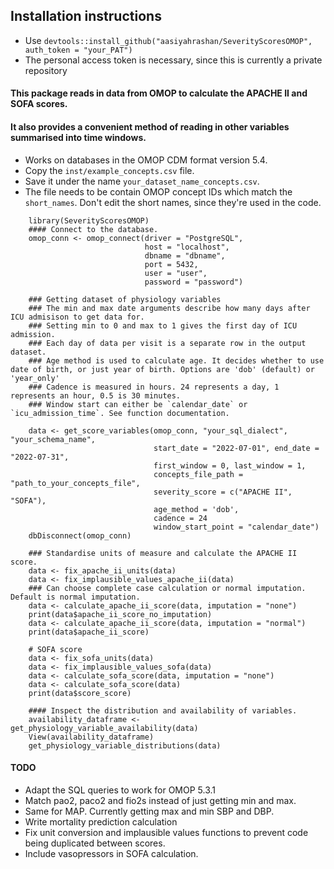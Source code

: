 ## Installation instructions
- Use `devtools::install_github("aasiyahrashan/SeverityScoresOMOP", auth_token = "your_PAT")`
- The personal access token is necessary, since this is currently a private repository

#### This package reads in data from OMOP to calculate the APACHE II and SOFA scores. 
#### It also provides a convenient method of reading in other variables summarised into time windows.
- Works on databases in the OMOP CDM format version 5.4. 
- Copy the `inst/example_concepts.csv` file. 
- Save it under the name `your_dataset_name_concepts.csv`. 
- The file needs to be contain OMOP concept IDs which match the `short_names`. Don't edit the short names, since they're used in the code.
````
    library(SeverityScoresOMOP)
    #### Connect to the database.
    omop_conn <- omop_connect(driver = "PostgreSQL",
                              host = "localhost",
                              dbname = "dbname",
                              port = 5432,
                              user = "user",
                              password = "password")

    ### Getting dataset of physiology variables
    ### The min and max date arguments describe how many days after ICU admisison to get data for.
    ### Setting min to 0 and max to 1 gives the first day of ICU admission.
    ### Each day of data per visit is a separate row in the output dataset. 
    ### Age method is used to calculate age. It decides whether to use date of birth, or just year of birth. Options are 'dob' (default) or 'year_only'
    ### Cadence is measured in hours. 24 represents a day, 1 represents an hour, 0.5 is 30 minutes.
    ### Window start can either be `calendar_date` or `icu_admission_time`. See function documentation.

    data <- get_score_variables(omop_conn, "your_sql_dialect", "your_schema_name", 
                                start_date = "2022-07-01", end_date = "2022-07-31",
                                first_window = 0, last_window = 1, 
                                concepts_file_path = "path_to_your_concepts_file", 
                                severity_score = c("APACHE II", "SOFA"),
                                age_method = 'dob',
                                cadence = 24
                                window_start_point = "calendar_date")
    dbDisconnect(omop_conn)
    
    ### Standardise units of measure and calculate the APACHE II score.
    data <- fix_apache_ii_units(data)
    data <- fix_implausible_values_apache_ii(data)
    ### Can choose complete case calculation or normal imputation. Default is normal imputation.
    data <- calculate_apache_ii_score(data, imputation = "none")
    print(data$apache_ii_score_no_imputation)
    data <- calculate_apache_ii_score(data, imputation = "normal")
    print(data$apache_ii_score)
    
    # SOFA score
    data <- fix_sofa_units(data)
    data <- fix_implausible_values_sofa(data)
    data <- calculate_sofa_score(data, imputation = "none")
    data <- calculate_sofa_score(data)
    print(data$score_score)

    #### Inspect the distribution and availability of variables.
    availability_dataframe <- get_physiology_variable_availability(data)
    View(availability_dataframe)
    get_physiology_variable_distributions(data)
````

#### TODO
- Adapt the SQL queries to work for OMOP 5.3.1
- Match pao2, paco2 and fio2s instead of just getting min and max.
- Same for MAP. Currently getting max and min SBP and DBP. 
- Write mortality prediction calculation
- Fix unit conversion and implausible values functions to prevent code being duplicated between scores.
- Include vasopressors in SOFA calculation.
